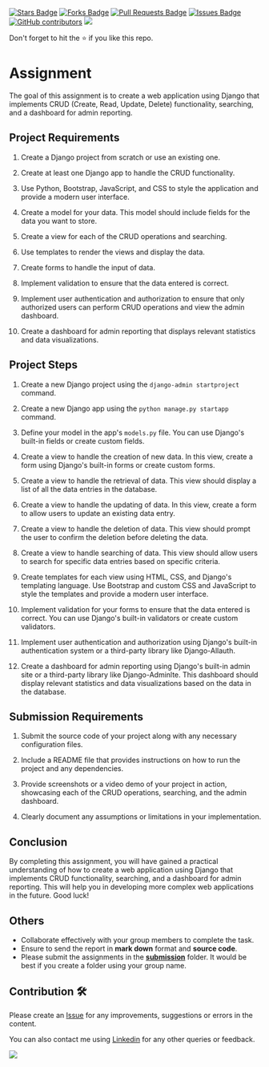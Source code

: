 <a href="https://github.com/drshahizan/learn-django/stargazers"><img src="https://img.shields.io/github/stars/drshahizan/learn-django" alt="Stars Badge"/></a>
<a href="https://github.com/drshahizan/learn-django/network/members"><img src="https://img.shields.io/github/forks/drshahizan/learn-django" alt="Forks Badge"/></a>
<a href="https://github.com/drshahizan/learn-django/pulls"><img src="https://img.shields.io/github/issues-pr/drshahizan/learn-django" alt="Pull Requests Badge"/></a>
<a href="https://github.com/drshahizan/learn-django/issues"><img src="https://img.shields.io/github/issues/drshahizan/learn-django" alt="Issues Badge"/></a>
<a href="https://github.com/drshahizan/learn-django/graphs/contributors"><img alt="GitHub contributors" src="https://img.shields.io/github/contributors/drshahizan/learn-django?color=2b9348"></a>
![](https://visitor-badge.glitch.me/badge?page_id=drshahizan/learn-django)

Don't forget to hit the :star: if you like this repo.

# Assignment

The goal of this assignment is to create a web application using Django that implements CRUD (Create, Read, Update, Delete) functionality, searching, and a dashboard for admin reporting.

## Project Requirements

1. Create a Django project from scratch or use an existing one.

2. Create at least one Django app to handle the CRUD functionality.

3. Use Python, Bootstrap, JavaScript, and CSS to style the application and provide a modern user interface.

4. Create a model for your data. This model should include fields for the data you want to store.

5. Create a view for each of the CRUD operations and searching.

6. Use templates to render the views and display the data.

7. Create forms to handle the input of data.

8. Implement validation to ensure that the data entered is correct.

9. Implement user authentication and authorization to ensure that only authorized users can perform CRUD operations and view the admin dashboard.

10. Create a dashboard for admin reporting that displays relevant statistics and data visualizations.

## Project Steps

1. Create a new Django project using the `django-admin startproject` command.

2. Create a new Django app using the `python manage.py startapp` command.

3. Define your model in the app's `models.py` file. You can use Django's built-in fields or create custom fields. 

4. Create a view to handle the creation of new data. In this view, create a form using Django's built-in forms or create custom forms.

5. Create a view to handle the retrieval of data. This view should display a list of all the data entries in the database.

6. Create a view to handle the updating of data. In this view, create a form to allow users to update an existing data entry.

7. Create a view to handle the deletion of data. This view should prompt the user to confirm the deletion before deleting the data.

8. Create a view to handle searching of data. This view should allow users to search for specific data entries based on specific criteria.

9. Create templates for each view using HTML, CSS, and Django's templating language. Use Bootstrap and custom CSS and JavaScript to style the templates and provide a modern user interface.

10. Implement validation for your forms to ensure that the data entered is correct. You can use Django's built-in validators or create custom validators.

11. Implement user authentication and authorization using Django's built-in authentication system or a third-party library like Django-Allauth.

12. Create a dashboard for admin reporting using Django's built-in admin site or a third-party library like Django-Adminlte. This dashboard should display relevant statistics and data visualizations based on the data in the database.


## Submission Requirements

1. Submit the source code of your project along with any necessary configuration files.

2. Include a README file that provides instructions on how to run the project and any dependencies.

3. Provide screenshots or a video demo of your project in action, showcasing each of the CRUD operations, searching, and the admin dashboard.

4. Clearly document any assumptions or limitations in your implementation.

## Conclusion

By completing this assignment, you will have gained a practical understanding of how to create a web application using Django that implements CRUD functionality, searching, and a dashboard for admin reporting. This will help you in developing more complex web applications in the future. Good luck!

## Others
- Collaborate effectively with your group members to complete the task.
- Ensure to send the report in **mark down** format and **source code**.
- Please submit the assignments in the [**submission**](./submission/) folder. It would be best if you create a folder using your group name.

## Contribution 🛠️
Please create an [Issue](https://github.com/drshahizan/learn-django/issues) for any improvements, suggestions or errors in the content.

You can also contact me using [Linkedin](https://www.linkedin.com/in/drshahizan/) for any other queries or feedback.

![](https://visitor-badge.glitch.me/badge?page_id=drshahizan)
